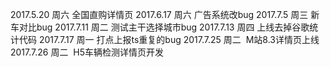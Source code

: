2017.5.20  周六	 全国直购详情页
2017.6.17  周六	 广告系统改bug
2017.7.5   周三   新车对比bug
2017.7.11  周二   测试主干选择城市bug
2017.7.13  周四   上线去掉谷歌统计代码
2017.7.17  周一   打点上报ts重复的bug
2017.7.25 周二  M站8.3详情页上线
2017.7.26 周二  H5车辆检测详情页开发


